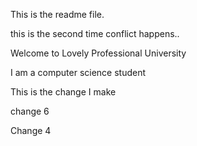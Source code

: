 This is the readme file.

this is the second time conflict happens..

Welcome to Lovely Professional University

I am a computer science student

This is the change  I make

change 6

Change 4
